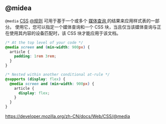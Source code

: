 ## @midea

`@media` [CSS](https://developer.mozilla.org/en/CSS) [@规则](https://developer.mozilla.org/zh-CN/docs/Web/CSS/At-rule) 可用于基于一个或多个 [媒体查询 ](https://developer.mozilla.org/en-US/docs/Web/CSS/Media_Queries/Using_media_queries)的结果来应用样式表的一部分。 使用它，您可以指定一个媒体查询和一个 CSS 块，当且仅当该媒体查询与正在使用其内容的设备匹配时，该 CSS 块才能应用于该文档。

```scss
/* At the top level of your code */
@media screen and (min-width: 900px) {
  article {
    padding: 1rem 3rem;
  }
}

/* Nested within another conditional at-rule */
@supports (display: flex) {
  @media screen and (min-width: 900px) {
    article {
      display: flex;
    }
  }
}
```

https://developer.mozilla.org/zh-CN/docs/Web/CSS/@media